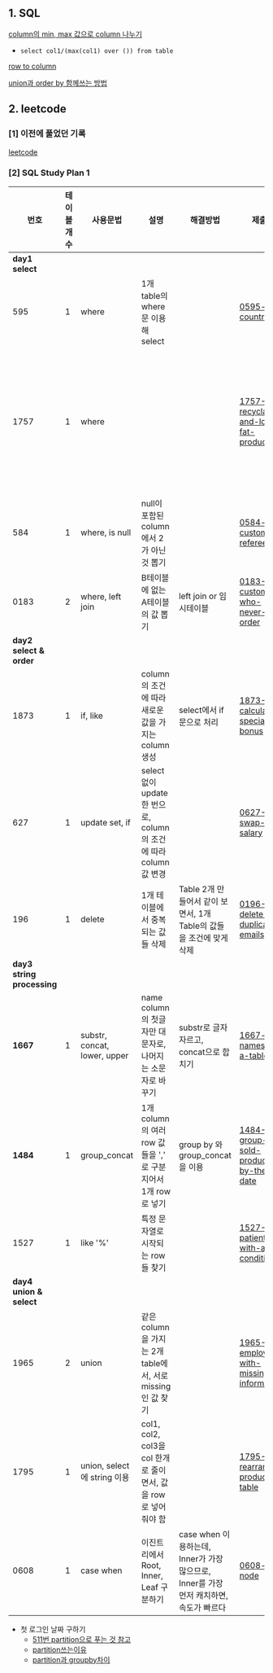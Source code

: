 

## 1. SQL
[column의 min, max 값으로 column 나누기](https://stackoverflow.com/questions/55438720/how-to-divide-each-row-of-column-by-its-max-min-value-sql)
+ `select col1/(max(col1) over ()) from table`

[row to column](https://stackoverflow.com/questions/1241178/mysql-rows-to-columns)

[union과 order by 함께쓰는 방법](https://stackoverflow.com/questions/3531251/using-union-and-order-by-clause-in-mysql)



## 2. leetcode

### [1] 이전에 풀었던 기록
[leetcode](https://github.com/jisy2718/TIL/blob/master/SQL/leetcode.md)

### [2] SQL Study Plan 1
| 번호    | 테이블개수 |사용문법  |설명      | 해결방법       | 제출본     | 참고하기|
| ----- | -----------|-------- |---------- | ---------- | ---------- |-------------|
|**day1 select**|||||||
| 595 | 1 | where | 1개 table의 where 문 이용해  select |  | [0595-big-countries](./0595-big-countries)| |
|1757|1| where | | | [1757-recyclable-and-low-fat-products](./1757-recyclable-and-low-fat-products) | [조건만족하는 row 개수구하기](https://leetcode.com/problems/recyclable-and-low-fat-products/discuss/1062936/SQL-1-liner-solution-(This-is-a-FB-DE-interview-question)) |
|584|1|where, is null| null이 포함된 column에서 2가 아닌 것 뽑기 | | [0584-find-customer-referee](./0584-find-customer-referee)||
|0183|2|where, left join| B테이블에 없는 A테이블의 값 뽑기 |left join or 임시테이블| [0183-customers-who-never-order](./0183-customers-who-never-order)||
|**day2 select & order**|||||||
|1873|1|if, like| column의 조건에 따라 새로운 값을 가지는 column 생성|select에서 if문으로 처리|[1873-calculate-special-bonus](./1873-calculate-special-bonus)||
|627|1|update set, if| select없이 update 한 번으로, column의 조건에 따라 column 값 변경 | | [0627-swap-salary](./0627-swap-salary)| |
|196|1|delete | 1개 테이블에서 중복되는 값들 삭제 | Table 2개 만들어서 같이 보면서, 1개 Table의 값들을 조건에 맞게 삭제| [0196-delete-duplicate-emails](./0196-delete-duplicate-emails)||
|**day3 string processing**|
|**1667**|1| substr, concat, lower, upper | name column의 첫글자만 대문자로, 나머지는 소문자로 바꾸기 | substr로 글자 자르고, concat으로 합치기 | [1667-fix-names-in-a-table](./1667-fix-names-in-a-table) ||
|**1484**|1| group_concat | 1개 column의 여러 row 값들을 ',' 로 구분지어서 1개 row로 넣기 | group by 와 group_concat을 이용 | [1484-group-sold-products-by-the-date](./1484-group-sold-products-by-the-date)||
|1527|1|like '%' | 특정 문자열로 시작되는 row들 찾기 ||[1527-patients-with-a-condition](./1527-patients-with-a-condition)||
|**day4 union & select**|
|1965|2|union| 같은 column을 가지는 2개 table에서, 서로 missing인 값 찾기| |[1965-employees-with-missing-information](./1965-employees-with-missing-information)|| 
|1795|1|union, select에 string 이용| col1, col2, col3을 col 한개로 줄이면서, 값을 row로 넣어줘야 함||[1795-rearrange-products-table](./1795-rearrange-products-table)|| 
|0608|1|case when| 이진트리에서 Root, Inner, Leaf 구분하기 | case when 이용하는데, Inner가 가장 많으므로, Inner를 가장 먼저 캐치하면, 속도가 빠르다| [0608-tree-node](./0608-tree-node)||


+ 첫 로그인 날짜 구하기
  + [511번 partition으로 푸는 것 참고](https://leetcode.com/problems/game-play-analysis-i/discuss/2425044/MySQL-2-Different-Approach-oror-Beginner-levelororSimple-Short-Solution)
  + [partition쓰는이유](https://hoing.io/archives/7909)
  + [partition과 groupby차이](https://towardsdatascience.com/how-to-use-group-by-and-partition-by-in-sql-f3d241846e3e)


